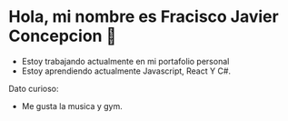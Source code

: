 # Hola, mi nombre es Fracisco Javier Concepcion   👋

* Estoy trabajando actualmente en mi portafolio personal
* Estoy aprendiendo actualmente Javascript, React Y C#.

Dato curioso:

* Me gusta la musica y gym.



